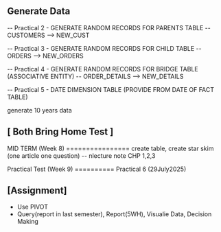 Generate Data
--------
-- Practical 2 - GENERATE RANDOM RECORDS FOR PARENTS TABLE -- CUSTOMERS --> NEW_CUST 

-- Practical 3 - GENERATE RANDOM RECORDS FOR CHILD TABLE -- ORDERS --> NEW_ORDERS

-- Practical 4 - GENERATE RANDOM RECORDS FOR BRIDGE TABLE (ASSOCIATIVE ENTITY) -- ORDER_DETAILS --> NEW_DETAILS

-- Practical 5 - DATE DIMENSION TABLE (PROVIDE FROM DATE OF FACT TABLE) 

generate 10 years data



[ Both Bring Home Test ]
------------------------
MID TERM (Week 8) ================ create table, create star skim  (one article one question) -- nlecture note CHP 1,2,3

Practical Test (Week 9) ========== Practical 6 (29July2025)



[Assignment]
------------
- Use PIVOT 
- Query(report in last semester), Report(5WH), Visualie Data, Decision Making
